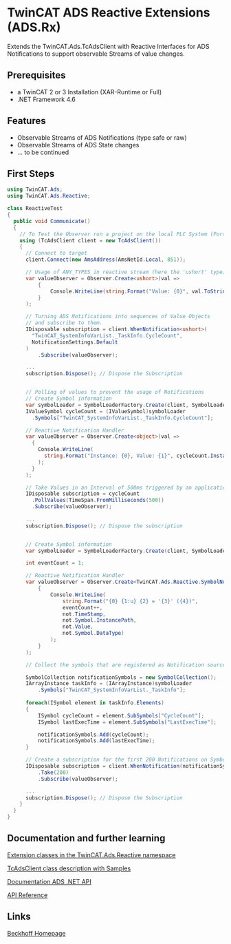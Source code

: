 ﻿TwinCAT ADS Reactive Extensions (ADS.Rx)
========================================
Extends the TwinCAT.Ads.TcAdsClient with Reactive Interfaces for ADS Notifications to support observable Streams of value changes.

## Prerequisites
- a TwinCAT 2 or 3 Installation (XAR-Runtime or Full)
- .NET Framework 4.6

## Features
- Observable Streams of ADS Notifications (type safe or raw)
- Observable Streams of ADS State changes
- ... to be continued

## First Steps

```cs
using TwinCAT.Ads;
using TwinCAT.Ads.Reactive;

class ReactiveTest
{
  public void Communicate()
  {
    // To Test the Observer run a project on the local PLC System (Port 851)
    using (TcAdsClient client = new TcAdsClient())
    {
      // Connect to target
      client.Connect(new AmsAddress(AmsNetId.Local, 851));

      // Usage of ANY_TYPES in reactive stream (here the 'ushort' type) without usage of the 'SymbolLoader'
      var valueObserver = Observer.Create<ushort>(val =>
          {
              Console.WriteLine(string.Format("Value: {0}", val.ToString()));
          }
      );

      // Turning ADS Notifications into sequences of Value Objects 
      // and subscribe to them.
      IDisposable subscription = client.WhenNotification<ushort>(
        "TwinCAT_SystemInfoVarList._TaskInfo.CycleCount",
		NotificationSettings.Default
	  )
          .Subscribe(valueObserver);

      ...
      subscription.Dispose(); // Dispose the Subscription


      // Polling of values to prevent the usage of Notifications
      // Create Symbol information
      var symbolLoader = SymbolLoaderFactory.Create(client, SymbolLoaderSettings.Default);
      IValueSymbol cycleCount = (IValueSymbol)symbolLoader
	    .Symbols["TwinCAT_SystemInfoVarList._TaskInfo.CycleCount"];

      // Reactive Notification Handler
      var valueObserver = Observer.Create<object>(val =>
        {
          Console.WriteLine(
            string.Format("Instance: {0}, Value: {1}", cycleCount.InstancePath, val.ToString())
		  );
        }
      );

      // Take Values in an Interval of 500ms triggered by an application timer (no notifications)
      IDisposable subscription = cycleCount
        .PollValues(TimeSpan.FromMilliseconds(500))
		.Subscribe(valueObserver);
      
      ...
      subscription.Dispose(); // Dispose the subscription


      // Create Symbol information
      var symbolLoader = SymbolLoaderFactory.Create(client, SymbolLoaderSettings.DefaultDynamic);

      int eventCount = 1;

      // Reactive Notification Handler
      var valueObserver = Observer.Create<TwinCAT.Ads.Reactive.SymbolNotification>(not =>
          {
              Console.WriteLine(
                  string.Format("{0} {1:u} {2} = '{3}' ({4})",
                  eventCount++,
                  not.TimeStamp,
                  not.Symbol.InstancePath,
                  not.Value,
                  not.Symbol.DataType)
              );
          }
      );

      // Collect the symbols that are registered as Notification sources for their changed values.

      SymbolCollection notificationSymbols = new SymbolCollection();
      IArrayInstance taskInfo = (IArrayInstance)symbolLoader
          .Symbols["TwinCAT_SystemInfoVarList._TaskInfo"];
          
      foreach(ISymbol element in taskInfo.Elements)
      {
          ISymbol cycleCount = element.SubSymbols["CycleCount"];
          ISymbol lastExecTime = element.SubSymbols["LastExecTime"];

          notificationSymbols.Add(cycleCount);
          notificationSymbols.Add(lastExecTime);
      }

      // Create a subscription for the first 200 Notifications on Symbol Value changes.
      IDisposable subscription = client.WhenNotification(notificationSymbols)
          .Take(200)
          .Subscribe(valueObserver);

      ...
      subscription.Dispose(); // Dispose the Subscription
    }
  }
}
```

## Documentation and further learning

[Extension classes in the TwinCAT.Ads.Reactive namespace](https://infosys.beckhoff.com/content/1033/tcadsnetref/7313610891.html?id=3925137517396292438)

[TcAdsClient class description with Samples](https://infosys.beckhoff.com/content/1033/tc3_adsnetref/7313399947.html?id=2143854398042839406)

[Documentation ADS .NET API](https://infosys.beckhoff.com/content/1033/tc3_adsnetref/7312567947.html?id=1468782086487140895)

[API Reference](https://infosys.beckhoff.com/content/1033/tc3_adsnetref/7312592011.html?id=7587521548766668780)


## Links
[Beckhoff Homepage](https://www.beckhoff.com)
